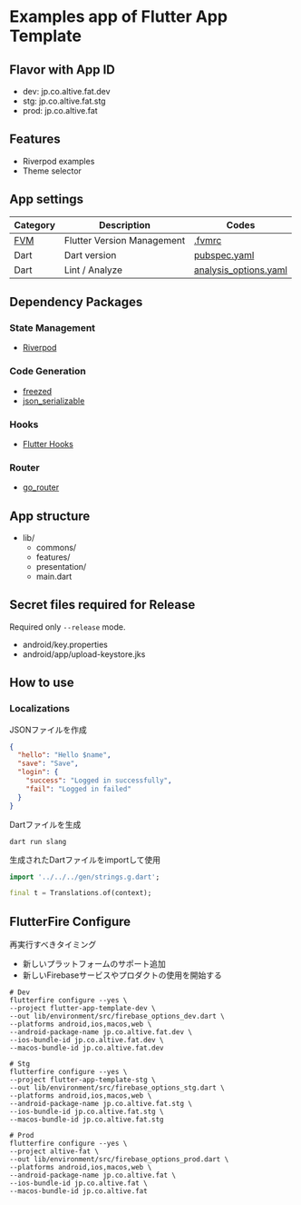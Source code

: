 # Examples app of Flutter App Template

## Flavor with App ID

- dev: jp.co.altive.fat.dev
- stg: jp.co.altive.fat.stg
- prod: jp.co.altive.fat

## Features
- Riverpod examples
- Theme selector

## App settings
|Category|Description|Codes|
|---|---|---|
| [FVM](https://github.com/leoafarias/fvm) | Flutter Version Management | [.fvmrc](../../.fvmrc) |
| Dart | Dart version | [pubspec.yaml](./pubspec.yaml) |
| Dart | Lint / Analyze | [analysis_options.yaml](./analysis_options.yaml) |

## Dependency Packages

### State Management
- [Riverpod](https://riverpod.dev/)

### Code Generation
- [freezed](https://pub.dev/packages/freezed)
- [json_serializable](https://pub.dev/packages/json_serializable)

### Hooks
- [Flutter Hooks](https://pub.dev/packages/flutter_hooks)

### Router
- [go_router](https://pub.dev/packages/go_router)

## App structure

- lib/
    - commons/
    - features/
    - presentation/
  - main.dart

## Secret files required for Release

Required only `--release` mode.

- android/key.properties
- android/app/upload-keystore.jks

## How to use
### Localizations
JSONファイルを作成
```json
{
  "hello": "Hello $name",
  "save": "Save",
  "login": {
    "success": "Logged in successfully",
    "fail": "Logged in failed"
  }
}
```
Dartファイルを生成
```shell
dart run slang
```

生成されたDartファイルをimportして使用
```dart
import '../../../gen/strings.g.dart';

final t = Translations.of(context);
```

## FlutterFire Configure
再実行すべきタイミング
- 新しいプラットフォームのサポート追加
- 新しいFirebaseサービスやプロダクトの使用を開始する

```shell
# Dev
flutterfire configure --yes \
--project flutter-app-template-dev \
--out lib/environment/src/firebase_options_dev.dart \
--platforms android,ios,macos,web \
--android-package-name jp.co.altive.fat.dev \
--ios-bundle-id jp.co.altive.fat.dev \
--macos-bundle-id jp.co.altive.fat.dev

# Stg
flutterfire configure --yes \
--project flutter-app-template-stg \
--out lib/environment/src/firebase_options_stg.dart \
--platforms android,ios,macos,web \
--android-package-name jp.co.altive.fat.stg \
--ios-bundle-id jp.co.altive.fat.stg \
--macos-bundle-id jp.co.altive.fat.stg

# Prod
flutterfire configure --yes \
--project altive-fat \
--out lib/environment/src/firebase_options_prod.dart \
--platforms android,ios,macos,web \
--android-package-name jp.co.altive.fat \
--ios-bundle-id jp.co.altive.fat \
--macos-bundle-id jp.co.altive.fat
```
